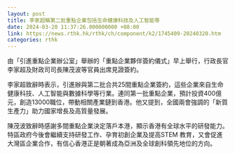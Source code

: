 ```yaml
---
layout: post
title: 李家超稱第二批重點企業包括生命健康科技及人工智能等
date: 2024-03-20 11:37:26.000000000 +08:00
link: https://news.rthk.hk/rthk/ch/component/k2/1745409-20240320.htm
categories: rthk
---
```


由「引進重點企業辦公室」舉辦的「重點企業夥伴簽約儀式」早上舉行，行政長官李家超及財政司司長陳茂波等官員出席見證簽約。

李家超致辭時表示，引進辦與第二批合共25間重點企業簽約，這些企業來自生命健康科技、人工智能與數據科學等行業。連同第一批重點企業，預計投資400億元，創造13000職位，帶動相關產業鏈到香港。他又提到，全國兩會強調的「新質生產力」助力國家增長及高質量發展。

陳茂波致辭時感謝多間重點企業決定落戶本港，顯示香港有全球水平的研發能力。特區政府今後會繼續支持研發工作、孕育初創企業及提高STEM 教育，又會促進大灣區企業合作，有信心香港正是朝著成為亞洲及全球創科領先地位的方向。
